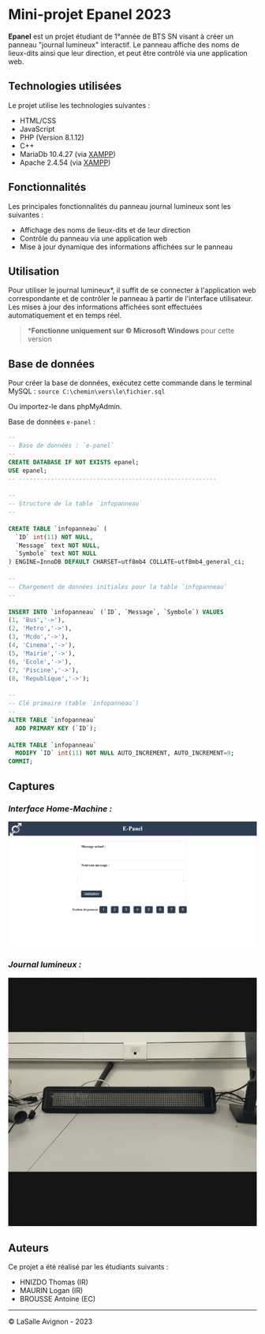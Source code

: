 # Mini-projet Epanel 2023

**Epanel** est un projet étudiant de 1°année de BTS SN visant à créer un panneau "journal lumineux" interactif. Le panneau affiche des noms de lieux-dits ainsi que leur direction, et peut être contrôlé via une application web.

## Technologies utilisées

Le projet utilise les technologies suivantes :

- HTML/CSS
- JavaScript
- PHP (Version 8.1.12)
- C++
- MariaDb 10.4.27 (via [XAMPP](https://www.apachefriends.org/fr/index.html))
- Apache 2.4.54 (via [XAMPP](https://www.apachefriends.org/fr/index.html))

## Fonctionnalités

Les principales fonctionnalités du panneau journal lumineux sont les suivantes :

- Affichage des noms de lieux-dits et de leur direction
- Contrôle du panneau via une application web
- Mise à jour dynamique des informations affichées sur le panneau

## Utilisation

Pour utiliser le journal lumineux*, il suffit de se connecter à l'application web correspondante et de contrôler le panneau à partir de l'interface utilisateur. Les mises à jour des informations affichées sont effectuées automatiquement et en temps réel.

> ***Fonctionne uniquement sur ©️ Microsoft Windows** pour cette version

## Base de données

Pour créer la base de données, exécutez cette commande dans le terminal MySQL : ```source C:\chemin\vers\le\fichier.sql```

Ou importez-le dans phpMyAdmin.

Base de données `e-panel` :

```sql
--
-- Base de données : `e-panel`
--
CREATE DATABASE IF NOT EXISTS epanel;
USE epanel;
-- --------------------------------------------------------

--
-- Structure de la table `infopanneau`
--

CREATE TABLE `infopanneau` (
  `ID` int(11) NOT NULL,
  `Message` text NOT NULL,
  `Symbole` text NOT NULL
) ENGINE=InnoDB DEFAULT CHARSET=utf8mb4 COLLATE=utf8mb4_general_ci;

--
-- Chargement de données initiales pour la table `infopanneau`
--

INSERT INTO `infopanneau` (`ID`, `Message`, `Symbole`) VALUES
(1, 'Bus','->'),
(2, 'Metro','->'),
(3, 'Mcdo','->'),
(4, 'Cinema','->'),
(5, 'Mairie','->'),
(6, 'Ecole','->'),
(7, 'Piscine','->'),
(8, 'Republique','->');

--
-- Clé primaire (table `infopanneau`)
--
ALTER TABLE `infopanneau`
  ADD PRIMARY KEY (`ID`);

ALTER TABLE `infopanneau`
  MODIFY `ID` int(11) NOT NULL AUTO_INCREMENT, AUTO_INCREMENT=9;
COMMIT;
```

## Captures

### ***Interface Home-Machine :***
![IHM-Web](https://github.com/btssn-lasalle-84/mp-epanel-2023/blob/23d1fa3511586dd38d147c9c5866f7780894c137/Epannel_2023-main/E-Panel1/IMG/IHM.png)
### ***Journal lumineux :***
![Journal-lumi](https://github.com/btssn-lasalle-84/mp-epanel-2023/blob/bd445b15d91aa16b73c6e51acf86d143ef8f93c5/Epannel_2023-main/E-Panel1/IMG/E-panel.gif)

## Auteurs

Ce projet a été réalisé par les étudiants suivants :

- HNIZDO Thomas (IR)
- MAURIN Logan (IR)
- BROUSSE Antoine (EC)

---
©️ LaSalle Avignon - 2023

